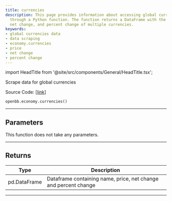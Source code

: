 ```yaml
---
title: currencies
description: This page provides information about accessing global currencies data
  through a Python function. The function returns a DataFrame with the name, price,
  net change, and percent change of multiple currencies.
keywords:
- global currencies data
- data scraping
- economy.currencies
- price
- net change
- percent change
---
```


import HeadTitle from '@site/src/components/General/HeadTitle.tsx';

<HeadTitle title="economy.currencies - Reference | OpenBB SDK Docs" />

Scrape data for global currencies

Source Code: [[link](https://github.com/OpenBB-finance/OpenBBTerminal/tree/main/openbb_terminal/economy/wsj_model.py#L242)]

```python wordwrap
openbb.economy.currencies()
```

---

## Parameters

This function does not take any parameters.

---

## Returns

| Type | Description |
| ---- | ----------- |
| pd.DataFrame | Dataframe containing name, price, net change and percent change |
---

